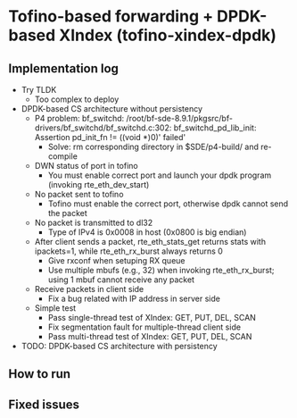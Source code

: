 # Tofino-based forwarding + DPDK-based XIndex (tofino-xindex-dpdk)

## Implementation log

- Try TLDK
	+ Too complex to deploy
- DPDK-based CS architecture without persistency
	+ P4 problem: bf_switchd: /root/bf-sde-8.9.1/pkgsrc/bf-drivers/bf_switchd/bf_switchd.c:302: bf_switchd_pd_lib_init: Assertion pd_init_fn != ((void *)0)' failed'
		* Solve: rm corresponding directory in $SDE/p4-build/ and re-compile
	+ DWN status of port in tofino
		* You must enable correct port and launch your dpdk program (invoking rte_eth_dev_start)
	+ No packet sent to tofino
		* Tofino must enable the correct port, otherwise dpdk cannot send the packet
	+ No packet is transmitted to dl32
		* Type of IPv4 is 0x0008 in host (0x0800 is big endian)
	+ After client sends a packet, rte_eth_stats_get returns stats with ipackets=1, while rte_eth_rx_burst always returns 0
		* Give rxconf when setuping RX queue
		* Use multiple mbufs (e.g., 32) when invoking rte_eth_rx_burst; using 1 mbuf cannot receive any packet
	+ Receive packets in client side
		* Fix a bug related with IP address in server side
	+ Simple test
		* Pass single-thread test of XIndex: GET, PUT, DEL, SCAN
		* Fix segmentation fault for multiple-thread client side
		* Pass multi-thread test of XIndex: GET, PUT, DEL, SCAN
- TODO: DPDK-based CS architecture with persistency

## How to run

## Fixed issues
